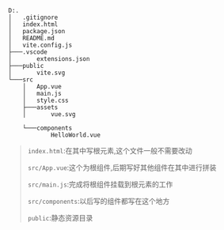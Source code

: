 ```
D:.
│   .gitignore
│   index.html
│   package.json
│   README.md
│   vite.config.js
├───.vscode
│       extensions.json
├───public
│       vite.svg
└───src
    │   App.vue
    │   main.js
    │   style.css
    ├───assets
    │       vue.svg

    └───components
            HelloWorld.vue

```

> `index.html`:在其中写根元素,这个文件一般不需要改动
>
> `src/App.vue`:这个为根组件,后期写好其他组件在其中进行拼装
>
> `src/main.js`:完成将根组件挂载到根元素的工作
>
> `src/components`:以后写的组件都写在这个地方
>
> `public`:静态资源目录
